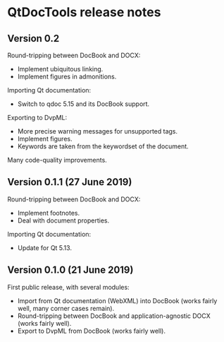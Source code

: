 QtDocTools release notes
========================

Version 0.2
-----------

Round-tripping between DocBook and DOCX: 

* Implement ubiquitous linking.
* Implement figures in admonitions.

Importing Qt documentation: 

* Switch to qdoc 5.15 and its DocBook support.

Exporting to DvpML: 

* More precise warning messages for unsupported tags.
* Implement figures.
* Keywords are taken from the keywordset of the document.

Many code-quality improvements.


Version 0.1.1 (27 June 2019)
----------------------------

Round-tripping between DocBook and DOCX: 

* Implement footnotes. 
* Deal with document properties. 

Importing Qt documentation: 

* Update for Qt 5.13.


Version 0.1.0 (21 June 2019)
----------------------------

First public release, with several modules: 

* Import from Qt documentation (WebXML) into DocBook (works fairly well, many corner cases remain). 
* Round-tripping between DocBook and application-agnostic DOCX (works fairly well). 
* Export to DvpML from DocBook (works fairly well). 